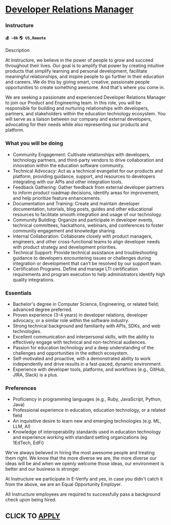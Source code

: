 # [Developer Relations Manager](https://www.remotewlb.com/apply/developer-relations-manager-78103)  
### Instructure  
#### `💰 ~0k` `🌎 US,Remote`  

Description

At Instructure, we believe in the power of people to grow and succeed throughout their lives. Our goal is to amplify that power by creating intuitive products that simplify learning and personal development, facilitate meaningful relationships, and inspire people to go further in their education and careers. We do this by giving smart, creative, passionate people opportunities to create something awesome. And that's where you come in.

  

We are seeking a passionate and experienced Developer Relations Manager to join our Product and Engineering team. In this role, you will be responsible for building and nurturing relationships with developers, partners, and stakeholders within the education technology ecosystem. You will serve as a liaison between our company and external developers, advocating for their needs while also representing our products and platform.

  

### What you will be doing

  * Community Engagement: Cultivate relationships with developers, technology partners, and third-party vendors to drive collaboration and innovation within the education software community.
  * Technical Advocacy: Act as a technical evangelist for our products and platform, providing guidance, support, and resources to developers integrating with our APIs and other integration tools.
  * Feedback Gathering: Gather feedback from external developer partners to inform product roadmap decisions, identify areas for improvement, and help prioritize feature enhancements.
  * Documentation and Training: Create and maintain developer documentation, tutorials, blog posts, guides and other educational resources to facilitate smooth integration and usage of our technology.
  * Community Building: Organize and participate in developer events, technical committees, hackathons, webinars, and conferences to foster community engagement and knowledge sharing.
  * Internal Collaboration: Collaborate closely with product managers, engineers, and other cross-functional teams to align developer needs with product strategy and development priorities.
  * Technical Support: Provide technical assistance and troubleshooting guidance to developers encountering issues or challenges during integration or development that can’t be resolved by our support team.
  * Certification Programs. Define and manage LTI certification requirements and program execution to help administrators identify high quality integrations. 

### Essentials

  * Bachelor's degree in Computer Science, Engineering, or related field; advanced degree preferred.
  * Proven experience (3-4 years) in developer relations, developer advocacy, or a similar role within the software industry.
  * Strong technical background and familiarity with APIs, SDKs, and web technologies.
  * Excellent communication and interpersonal skills, with the ability to effectively engage with technical and non-technical audiences.
  * Passion for education technology and a deep understanding of the challenges and opportunities in the edtech ecosystem.
  * Self-motivated and proactive, with a demonstrated ability to work independently and drive results in a fast-paced, dynamic environment.
  * Experience with developer tools, platforms, and workflows (e.g., GitHub, JIRA, Slack) is a plus.

### Preferences

  * Proficiency in programming languages (e.g., Ruby, JavaScript, Python, Java)
  * Professional experience in education, education technology, or a related field
  * An inquisitive desire to learn new and emerging technologies (e.g. ML, LLM, AI)
  * Knowledge of interoperability standards used in education technology and experience working with standard setting organizations (eg 1EdTech, EdFi)

We’ve always believed in hiring the most awesome people and treating them right. We know that the more diverse we are, the more diverse our ideas will be and when we openly welcome those ideas, our environment is better and our business is stronger.

  

At Instructure we participate in E-Verify and yes, in case you didn't catch it from the above, we are an Equal Opportunity Employer.

  

All Instructure employees are required to successfully pass a background check upon being hired.

  

  
## CLICK TO [APPLY](https://www.remotewlb.com/apply/developer-relations-manager-78103)


